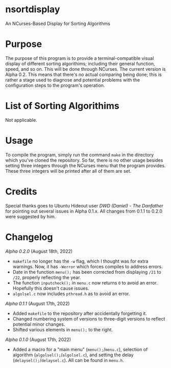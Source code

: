 # nsortdisplay
An NCurses-Based Display for Sorting Algorithms

# Purpose
  The purpose of this program is to provide a terminal-compatible visual display of different sorting algorithims; including their general function, speed, and so on. This will be done through NCurses.
  The current version is Alpha 0.2. This means that there's no actual comparing being done; this is rather a stage used to diagnose and potential problems with the configuration steps to the program's operation.

# List of Sorting Algorithims
  Not applicable.
  
# Usage
  To compile the program, simply run the command ``make`` in the directory which you've cloned the repository.
  So far, there is no other usage besides setting three integers through the NCurses menu that the program provides. These three integers will be printed after all of them are set.
# Credits
  Special thanks goes to Ubuntu Hideout user *DWD (Daniel) - The Danfather* for pointing out several issues in Alpha 0.1.x. All changes from 0.1.1 to 0.2.0 were suggested by him.

# Changelog
  *Alpha 0.2.0* (August 18th, 2022)
  - ``makefile`` no longer has the ``-w`` flag, which I thought was for extra warnings. Now, it has ``-Werror`` which forces compiles to address errors.
  - Date in the function ``menu();`` has been corrected from displaying ``/21`` to ``/22``, properly reflecting the year.
  - The function ``inputcheck();`` in ``menu.c`` now returns ``0`` to avoid an error. Hopefully this doesn't cause issues.
  - ``algolsel.c`` now includes ``pthread.h`` as to avoid an error.
  
  *Alpha 0.1.1* (August 17th, 2022)
  - Added ``makefile`` to the repository after accidentally forgetting it.
  - Changed numbering system of versions to three-digit versions to reflect potential minor changes.
  - Shifted various elements in ``menu();`` to the right.
  
  *Alpha 0.1.0* (August 17th, 2022)
  - Added a macro for a "main menu" (``menu();``/``menu.c``), selection of algorithm (``algolsel();``/``algolsel.c``), and setting the delay (``delaysel();``/``delaysel.c``). All can be found in ``menu.h``.
